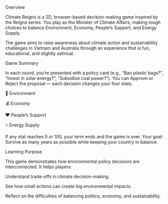 Overview

Climate Reigns is a 2D, browser-based decision-making game inspired by the Reigns series.
You play as the Minister of Climate Affairs, making tough choices to balance Environment, Economy, People’s Support, and Energy Supply.

The game aims to raise awareness about climate action and sustainability challenges in Vietnam and Australia through an experience that is fun, educational, and slightly satirical.


Game Summary

In each round, you’re presented with a policy card (e.g., “Ban plastic bags?”, “Invest in solar energy?”, “Subsidize coal power?”).
You can Approve or Reject the proposal — each decision changes your four stats:

🌿 Environment

💰 Economy

❤️ People’s Support

⚡ Energy Supply

If any stat reaches 0 or 100, your term ends and the game is over.
Your goal: Survive as many years as possible while keeping your country in balance.


Learning Purpose

This game demonstrates how environmental policy decisions are interconnected.
It helps players:

Understand trade-offs in climate decision-making.

See how small actions can create big environmental impacts.

Reflect on the difficulties of balancing politics, economy, and sustainability.